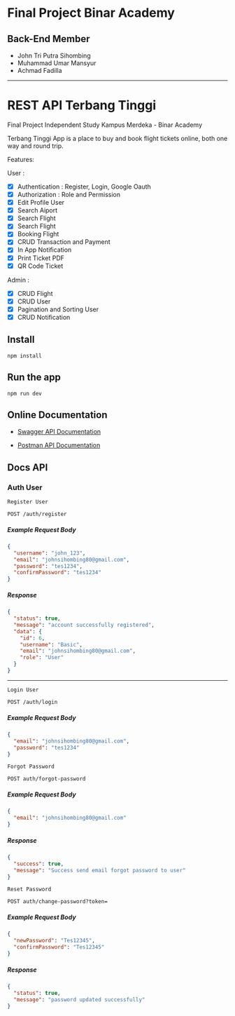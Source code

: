 # Final Project Binar Academy

## Back-End Member

- John Tri Putra Sihombing
- Muhammad Umar Mansyur
- Achmad Fadilla

---

# REST API Terbang Tinggi

Final Project Independent Study Kampus Merdeka - Binar Academy

Terbang Tinggi App is a place to buy and book flight tickets online, both one way and round trip.

Features:

User :

- [x] Authentication : Register, Login, Google Oauth
- [x] Authorization : Role and Permission
- [x] Edit Profile User
- [x] Search Aiport
- [x] Search Flight
- [x] Search Flight
- [x] Booking Flight
- [x] CRUD Transaction and Payment
- [x] In App Notification
- [x] Print Ticket PDF
- [x] QR Code Ticket

Admin :

- [x] CRUD Flight
- [x] CRUD User
- [x] Pagination and Sorting User
- [x] CRUD Notification

## Install

    npm install

## Run the app

    npm run dev

## Online Documentation

- [Swagger API Documentation](https://terbangtinggi-api-staging.km3ggwp.com/api/docs/)

- [Postman API Documentation](https://documenter.getpostman.com/view/23103147/2s8YsxurAy)

## Docs API

### Auth User

`Register User`

```http
POST /auth/register
```

##### Example Request Body

```json
{
  "username": "john_123",
  "email": "johnsihombing80@gmail.com",
  "password": "tes1234",
  "confirmPassword": "tes1234"
}
```

##### Response

```json
{
  "status": true,
  "message": "account successfully registered",
  "data": {
    "id": 6,
    "username": "Basic",
    "email": "johnsihombing80@gmail.com",
    "role": "User"
  }
}
```

---

`Login User`

```http
POST /auth/login
```

##### Example Request Body

```json
{
  "email": "johnsihombing80@gmail.com",
  "password": "tes1234"
}
```

`Forgot Password`

```http
POST auth/forgot-password
```

##### Example Request Body

```json
{
  "email": "johnsihombing80@gmail.com"
}
```

##### Response

```json
{
  "success": true,
  "message": "Success send email forgot password to user"
}
```

`Reset Password`

```http
POST auth/change-password?token=
```

##### Example Request Body

```json
{
  "newPassword": "Tes12345",
  "confirmPassword": "Tes12345"
}
```

##### Response

```json
{
  "status": true,
  "message": "password updated successfully"
}
```
